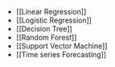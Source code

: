 

- [[Linear Regression]]
- [[Logistic Regression]]
- [[Decision Tree]]
- [[Random Forest]]
- [[Support Vector Machine]]
- [[Time series Forecasting]]
